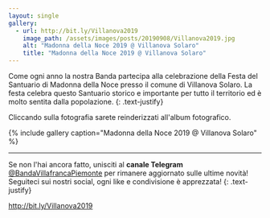 ```yaml
---
layout: single
gallery:
  - url: http://bit.ly/Villanova2019
    image_path: /assets/images/posts/20190908/Villanova2019.jpg
    alt: "Madonna della Noce 2019 @ Villanova Solaro"
    title: "Madonna della Noce 2019 @ Villanova Solaro"
---
```

Come ogni anno la nostra Banda partecipa alla celebrazione della Festa del Santuario di Madonna della Noce presso il comune di Villanova Solaro. La festa celebra questo Santuario storico e importante per tutto il territorio ed è molto sentita dalla popolazione.
{: .text-justify}

Cliccando sulla fotografia sarete reinderizzati all'album fotografico.

{% include gallery caption="Madonna della Noce 2019 @ Villanova Solaro" %}

---

Se non l'hai ancora fatto, unisciti al **canale Telegram** [@BandaVillafrancaPiemonte](https://t.me/BandaVillafrancaPiemonte) per rimanere aggiornato sulle ultime novità! Seguiteci sui nostri social, ogni like e condivisione è apprezzata!
{: .text-justify}


http://bit.ly/Villanova2019